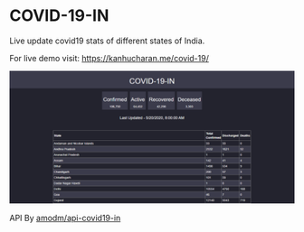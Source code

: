 # COVID-19-IN

Live update covid19 stats of different states of India.

For live demo visit: https://kanhucharan.me/covid-19/

![Covid-19-IN image](covid-19.png)

API By [amodm/api-covid19-in](https://github.com/amodm/api-covid19-in)
